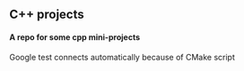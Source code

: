 ## C++ projects
#### A repo for some cpp mini-projects
Google test connects automatically because of CMake script
